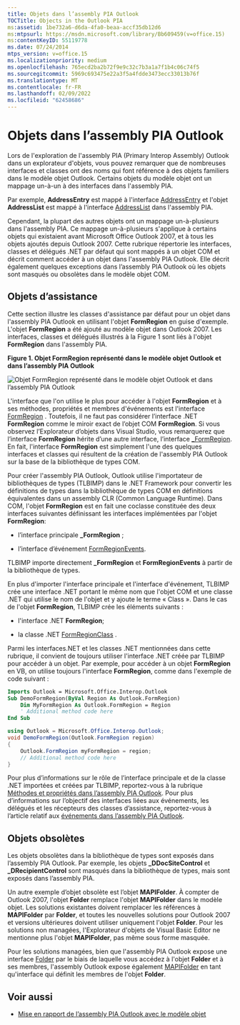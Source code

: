 ```yaml
---
title: Objets dans l’assembly PIA Outlook
TOCTitle: Objects in the Outlook PIA
ms:assetid: 1be732a6-d6da-4fa0-beaa-accf35db12d6
ms:mtpsurl: https://msdn.microsoft.com/library/Bb609459(v=office.15)
ms:contentKeyID: 55119778
ms.date: 07/24/2014
mtps_version: v=office.15
ms.localizationpriority: medium
ms.openlocfilehash: 765ecd2ba2b72f9e9c32c7b3a1a7f1b4c06c74f5
ms.sourcegitcommit: 5969c693475e22a3f5a4fdde3473ecc33013b76f
ms.translationtype: MT
ms.contentlocale: fr-FR
ms.lasthandoff: 02/09/2022
ms.locfileid: "62458686"
---
```

# <a name="objects-in-the-outlook-pia"></a>Objets dans l’assembly PIA Outlook

Lors de l'exploration de l'assembly PIA (Primary Interop Assembly) Outlook dans un explorateur d'objets, vous pouvez remarquer que de nombreuses interfaces et classes ont des noms qui font référence à des objets familiers dans le modèle objet Outlook. Certains objets du modèle objet ont un mappage un-à-un à des interfaces dans l'assembly PIA. 

Par exemple, **AddressEntry** est mappé à l'interface [AddressEntry](https://msdn.microsoft.com/library/bb609728\(v=office.15\)) et l'objet **AddressList** est mappé à l'interface [AddressList](https://msdn.microsoft.com/library/bb623538\(v=office.15\)) dans l'assembly PIA. 

Cependant, la plupart des autres objets ont un mappage un-à-plusieurs dans l'assembly PIA. Ce mappage un-à-plusieurs s'applique à certains objets qui existaient avant Microsoft Office Outlook 2007, et à tous les objets ajoutés depuis Outlook 2007. Cette rubrique répertorie les interfaces, classes et délégués .NET par défaut qui sont mappés à un objet COM et décrit comment accéder à un objet dans l'assembly PIA Outlook. Elle décrit également quelques exceptions dans l’assembly PIA Outlook où les objets sont masqués ou obsolètes dans le modèle objet COM.

## <a name="helper-objects"></a>Objets d’assistance

Cette section illustre les classes d'assistance par défaut pour un objet dans l'assembly PIA Outlook en utilisant l'objet **FormRegion** en guise d'exemple. L'objet **FormRegion** a été ajouté au modèle objet dans Outlook 2007. Les interfaces, classes et délégués illustrés à la Figure 1 sont liés à l'objet **FormRegion** dans l'assembly PIA.

**Figure 1. Objet FormRegion représenté dans le modèle objet Outlook et dans l’assembly PIA Outlook**

![Objet FormRegion représenté dans le modèle objet Outlook et dans l’assembly PIA Outlook](media/pia-outlook-object-model.gif)

L'interface que l'on utilise le plus pour accéder à l'objet **FormRegion** et à ses méthodes, propriétés et membres d'événements est l'interface [FormRegion](https://msdn.microsoft.com/library/bb652633\(v=office.15\)) . Toutefois, il ne faut pas considérer l’interface .NET **FormRegion** comme le miroir exact de l’objet COM **FormRegion**. Si vous observez l’Explorateur d’objets dans Visual Studio, vous remarquerez que l’interface **FormRegion** hérite d’une autre interface, l’interface [\_FormRegion](https://msdn.microsoft.com/library/bb645761\(v=office.15\)). En fait, l'interface **FormRegion** est simplement l'une des quelques interfaces et classes qui résultent de la création de l'assembly PIA Outlook sur la base de la bibliothèque de types COM.

Pour créer l'assembly PIA Outlook, Outlook utilise l'importateur de bibliothèques de types (TLBIMP) dans le .NET Framework pour convertir les définitions de types dans la bibliothèque de types COM en définitions équivalentes dans un assembly CLR (Common Language Runtime). Dans COM, l'objet **FormRegion** est en fait une coclasse constituée des deux interfaces suivantes définissant les interfaces implémentées par l'objet **FormRegion**:

- l’interface principale **\_FormRegion** ;

- l’interface d’événement [FormRegionEvents](https://msdn.microsoft.com/library/bb611940\(v=office.15\)).

TLBIMP importe directement **\_FormRegion** et **FormRegionEvents** à partir de la bibliothèque de types.

En plus d'importer l'interface principale et l'interface d'événement, TLBIMP crée une interface .NET portant le même nom que l'objet COM et une classe .NET qui utilise le nom de l'objet et y ajoute le terme « Class ». Dans le cas de l'objet **FormRegion**, TLBIMP crée les éléments suivants :

- l'interface .NET **FormRegion**;

- la classe .NET [FormRegionClass](https://msdn.microsoft.com/library/bb624204\(v=office.15\)) .

Parmi les interfaces.NET et les classes .NET mentionnées dans cette rubrique, il convient de toujours utiliser l'interface .NET créée par TLBIMP pour accéder à un objet. Par exemple, pour accéder à un objet **FormRegion** en VB, on utilise toujours l'interface **FormRegion**, comme dans l'exemple de code suivant :

```vb
Imports Outlook = Microsoft.Office.Interop.Outlook
Sub DemoFormRegion(ByVal Region As Outlook.FormRegion)
    Dim MyFormRegion As Outlook.FormRegion = Region
    ' Additional method code here
End Sub
```


```csharp
using Outlook = Microsoft.Office.Interop.Outlook; 
void DemoFormRegion(Outlook.FormRegion region) 
{
    Outlook.FormRegion myFormRegion = region; 
    // Additional method code here
}
```

Pour plus d’informations sur le rôle de l’interface principale et de la classe .NET importées et créées par TLBIMP, reportez-vous à la rubrique [Méthodes et propriétés dans l’assembly PIA Outlook](methods-and-properties-in-the-outlook-pia.md). Pour plus d’informations sur l’objectif des interfaces liées aux événements, les délégués et les récepteurs des classes d’assistance, reportez-vous à l’article relatif aux [événements dans l’assembly PIA Outlook](events-in-the-outlook-pia.md).

## <a name="deprecated-objects"></a>Objets obsolètes

Les objets obsolètes dans la bibliothèque de types sont exposés dans l’assembly PIA Outlook. Par exemple, les objets **\_DDocSiteControl** et **\_DRecipientControl** sont masqués dans la bibliothèque de types, mais sont exposés dans l’assembly PIA.

Un autre exemple d’objet obsolète est l’objet **MAPIFolder**. À compter de Outlook 2007, l'objet **Folder** remplace l'objet **MAPIFolder** dans le modèle objet. Les solutions existantes doivent remplacer les références à **MAPIFolder** par **Folder**, et toutes les nouvelles solutions pour Outlook 2007 et versions ultérieures doivent utiliser uniquement l'objet **Folder**. Pour les solutions non managées, l'Explorateur d'objets de Visual Basic Editor ne mentionne plus l'objet **MAPIFolder**, pas même sous forme masquée. 

Pour les solutions managées, bien que l'assembly PIA Outlook expose une interface [Folder](https://msdn.microsoft.com/library/bb645774\(v=office.15\)) par le biais de laquelle vous accédez à l'objet **Folder** et à ses membres, l'assembly Outlook expose également [MAPIFolder](https://msdn.microsoft.com/library/bb624369\(v=office.15\)) en tant qu'interface qui définit les membres de l'objet **Folder**.

## <a name="see-also"></a>Voir aussi

- [Mise en rapport de l’assembly PIA Outlook avec le modèle objet](relating-the-outlook-pia-with-the-object-model.md)


